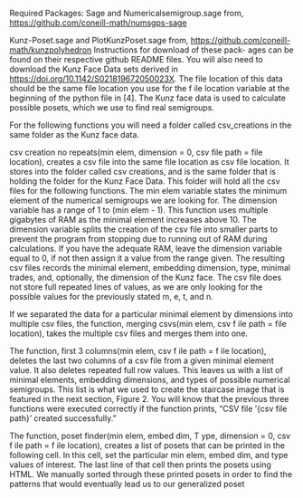 Required Packages:
Sage and Numericalsemigroup.sage from,
https://github.com/coneill-math/numsgps-sage

 Kunz-Poset.sage and PlotKunzPoset.sage from,
https://github.com/coneill-math/kunzpolyhedron
Instructions for download of these pack-
ages can be found on their respective github README files. You will also need to
download the Kunz Face Data sets derived in https://doi.org/10.1142/S021819672050023X. The
file location of this data should be the same file location you use for the f ile location
variable at the beginning of the python file in [4]. The Kunz face data is used to
calculate possible posets, which we use to find real semigroups.

For the following functions you will need a folder called csv_creations in the same folder as
the Kunz face data.

csv creation no repeats(min elem, dimension = 0, csv file path
= file location), creates a csv file into the same file location as csv file location. 
It stores into the folder called csv creations, and is the same folder that is holding the folder for 
the Kunz Face Data. This folder will hold all the csv files for the following functions.
The min elem variable states the minimum element of the numerical semigroups we
are looking for. The dimension variable has a range of 1 to (min elem - 1). This
function uses multiple gigabytes of RAM as the minimal element increases above 10.
The dimension variable splits the creation of the csv file into smaller parts to prevent
the program from stopping due to running out of RAM during calculations. If you
have the adequate RAM, leave the dimension variable equal to 0, if not then assign
it a value from the range given. The resulting csv files records the minimal element,
embedding dimension, type, minimal trades, and, optionally, the dimension of the Kunz
face. The csv file does not store full repeated lines of values, as we are only looking for
the possible values for the previously stated m, e, t, and n.

If we separated the data for a particular minimal element by dimensions into multiple
csv files, the function, merging csvs(min elem, csv f ile path = file location), takes the
multiple csv files and merges them into one.

The function, first 3 columns(min elem, csv f ile path = f ile location), deletes the
last two columns of a csv file from a given minimal element value. It also deletes
repeated full row values. This leaves us with a list of minimal elements, embedding
dimensions, and types of possible numerical semigroups. This list is what we used to
create the staircase image that is featured in the next section, Figure 2. You will know
that the previous three functions were executed correctly if the function prints, “CSV
file ’{csv file path}’ created successfully.”

The function, poset finder(min elem, embed dim, T ype, dimension = 0, csv f ile path
= f ile location), creates a list of posets that can be printed in the following cell. In
this cell, set the particular min elem, embed dim, and type values of interest. The
last line of that cell then prints the posets using HTML. We manually sorted through
these printed posets in order to find the patterns that would eventually lead us to our
generalized poset
